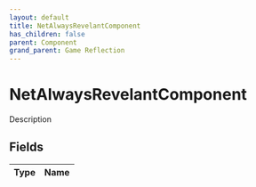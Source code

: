 ```yaml
---
layout: default
title: NetAlwaysRevelantComponent
has_children: false
parent: Component
grand_parent: Game Reflection
---
```

# NetAlwaysRevelantComponent
Description 

## Fields

| Type | Name |
|:----------|:--------------|

